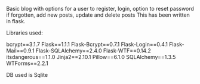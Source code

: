 Basic blog with options for a user to register, login, option to reset password if forgotten, add new posts, update and delete posts
This has been written in flask. 

Libraries used:

bcrypt==3.1.7
Flask==1.1.1
Flask-Bcrypt==0.7.1
Flask-Login==0.4.1
Flask-Mail==0.9.1
Flask-SQLAlchemy==2.4.0
Flask-WTF==0.14.2
itsdangerous==1.1.0
Jinja2==2.10.1
Pillow==6.1.0
SQLAlchemy==1.3.5
WTForms==2.2.1

DB used is Sqlite
